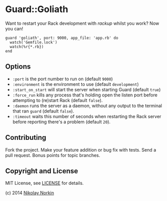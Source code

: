 Guard::Goliath
===========

Want to restart your Rack development with *rackup* whilst you work? Now you can!

    guard 'goliath', port: 9000, app_file: 'app.rb' do
      watch('Gemfile.lock')
      watch(%r{*.rb})
    end

Options
-------

* `:port` is the port number to run on (default `9000`)
* `:environment` is the environment to use (default `development`)
* `:start_on_start` will start the server when starting Guard (default `true`)
* `:force_run` kills any process that's holding open the listen port before attempting to (re)start Rack (default `false`).
* `:daemon` runs the server as a daemon, without any output to the terminal that ran `guard` (default `false`).
* `:timeout` waits this number of seconds when restarting the Rack server before reporting there's a problem (default `20`).

Contributing
------------

Fork the project. Make your feature addition or bug fix with tests. Send a pull request. Bonus points for topic branches.

Copyright and License
---------------------

MIT License, see [LICENSE](http://github.com/dblock/guard-rack/raw/master/LICENSE.md) for details.

(c) 2014 [Nikolay Norkin](http://github.com/duderman)

